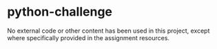 # python-challenge
No external code or other content has been used in this project, except where specifically provided in the assignment resources.
